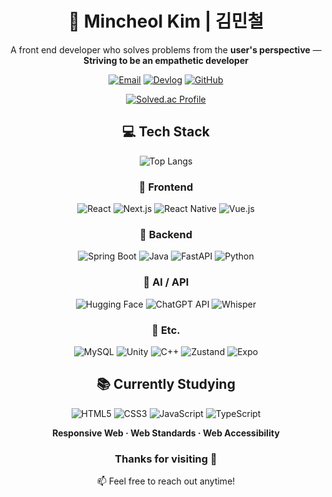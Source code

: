 <div align="center">

# 👋 Mincheol Kim | 김민철  

A front end developer who solves problems from the **user's perspective** —  
**Striving to be an empathetic developer**

[![Email](https://img.shields.io/badge/Email-alscjf0327@naver.com-blue?style=flat-square&logo=gmail)](mailto:alscjf0327@naver.com)
[![Devlog](https://img.shields.io/badge/Devlog-Blog-ff5722?style=flat-square&logo=tistory)](http://codingfeature.tistory.com/)
[![GitHub](https://img.shields.io/badge/GitHub-MovieGoers-black?style=flat-square&logo=github)](https://github.com/MovieGoers)

<div align="center">

[![Solved.ac Profile](http://mazassumnida.wtf/api/generate_badge?boj=codingfeature)](https://solved.ac/codingfeature)

</div>

</div>

<div align="center">

## 💻 Tech Stack  

![Top Langs](https://github-readme-stats.vercel.app/api/top-langs/?username=MovieGoers&layout=compact&theme=synthwave)

### 🧠 Frontend

![React](https://img.shields.io/badge/React-61DAFB?style=flat-square&logo=react&logoColor=black)
![Next.js](https://img.shields.io/badge/Next.js-000000?style=flat-square&logo=nextdotjs)
![React Native](https://img.shields.io/badge/React%20Native-61DAFB?style=flat-square&logo=react&logoColor=black)
![Vue.js](https://img.shields.io/badge/Vue.js-4FC08D?style=flat-square&logo=vuedotjs)

### 🧩 Backend

![Spring Boot](https://img.shields.io/badge/Spring%20Boot-6DB33F?style=flat-square&logo=springboot)
![Java](https://img.shields.io/badge/Java-007396?style=flat-square&logo=java)
![FastAPI](https://img.shields.io/badge/FastAPI-009688?style=flat-square&logo=fastapi)
![Python](https://img.shields.io/badge/Python-3776AB?style=flat-square&logo=python)

### 🧠 AI / API

![Hugging Face](https://img.shields.io/badge/HuggingFace-FCC624?style=flat-square&logo=huggingface&logoColor=black)
![ChatGPT API](https://img.shields.io/badge/OpenAI-412991?style=flat-square&logo=openai)
![Whisper](https://img.shields.io/badge/Whisper-1C1C1C?style=flat-square&logo=OpenAI)

### 🧮 Etc.

![MySQL](https://img.shields.io/badge/MySQL-4479A1?style=flat-square&logo=mysql)
![Unity](https://img.shields.io/badge/Unity-000000?style=flat-square&logo=unity)
![C++](https://img.shields.io/badge/C++-00599C?style=flat-square&logo=cplusplus)
![Zustand](https://img.shields.io/badge/Zustand-000000?style=flat-square&logo=Zustand)
![Expo](https://img.shields.io/badge/Expo-000020?style=flat-square&logo=expo)

</div>

<div align="center">

## 📚 Currently Studying  

![HTML5](https://img.shields.io/badge/HTML5-E34F26?style=flat-square&logo=html5&logoColor=white)
![CSS3](https://img.shields.io/badge/CSS3-1572B6?style=flat-square&logo=css3&logoColor=white)
![JavaScript](https://img.shields.io/badge/JavaScript-F7DF1E?style=flat-square&logo=javascript&logoColor=black)
![TypeScript](https://img.shields.io/badge/TypeScript-3178C6?style=flat-square&logo=typescript&logoColor=white)

**Responsive Web · Web Standards · Web Accessibility**

</div>

<div align="center">

### Thanks for visiting 🙌  
📫 Feel free to reach out anytime!

</div>
